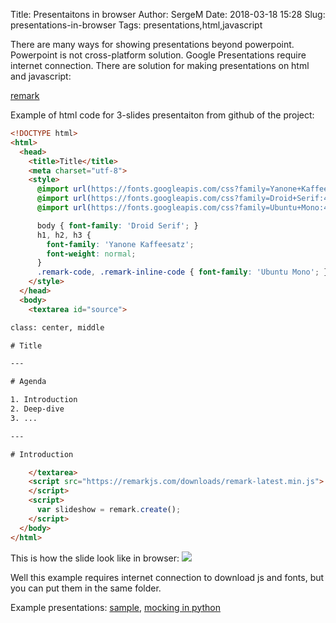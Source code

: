 Title: Presentaitons in browser
Author: SergeM
Date: 2018-03-18 15:28
Slug: presentations-in-browser
Tags: presentations,html,javascript


There are many ways for showing presentations beyond powerpoint. Powerpoint is not cross-platform solution. 
Google Presentations require internet connection.
There are solution for making presentations on html and javascript:

[remark](https://github.com/gnab/remark)

Example of html code for 3-slides presentaiton from github of the project:
```html
<!DOCTYPE html>
<html>
  <head>
    <title>Title</title>
    <meta charset="utf-8">
    <style>
      @import url(https://fonts.googleapis.com/css?family=Yanone+Kaffeesatz);
      @import url(https://fonts.googleapis.com/css?family=Droid+Serif:400,700,400italic);
      @import url(https://fonts.googleapis.com/css?family=Ubuntu+Mono:400,700,400italic);

      body { font-family: 'Droid Serif'; }
      h1, h2, h3 {
        font-family: 'Yanone Kaffeesatz';
        font-weight: normal;
      }
      .remark-code, .remark-inline-code { font-family: 'Ubuntu Mono'; }
    </style>
  </head>
  <body>
    <textarea id="source">

class: center, middle

# Title

---

# Agenda

1. Introduction
2. Deep-dive
3. ...

---

# Introduction

    </textarea>
    <script src="https://remarkjs.com/downloads/remark-latest.min.js">
    </script>
    <script>
      var slideshow = remark.create();
    </script>
  </body>
</html>
```

This is how the slide look like in browser:
<img src="{filename}/2018/03/slide-35-15.png">

Well this example requires internet connection to download js and fonts, but you can put them in the same folder.

Example presentations: [sample](https://remarkjs.com/#1), [mocking in python](https://saurabh-kumar.com/mocking/#1)
